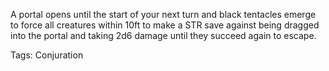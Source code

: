 A portal opens until the start of your next turn and black tentacles emerge to force all creatures within 10ft to make a STR save against being dragged into the portal and taking 2d6 damage until they succeed again to escape.

Tags: Conjuration